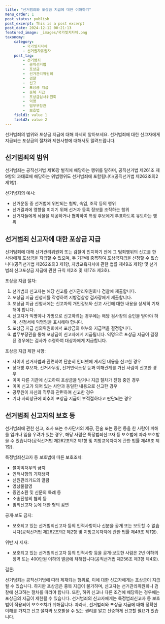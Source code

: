 ```yaml
---
title: "선거범죄와 포상금 지급에 대한 이해하기"
menu_order: 1
post_status: publish
post_excerpt: This is a post excerpt
post_date: 2024-12-12 00:21:13
featured_image: _images/국가및지자체.png
taxonomy:
    category:
        - 국가및지자체
        - 선거권자유권자
    post_tag:
        - 선거범죄
        -  공직선거법
        -  포상금
        -  선거관리위원회
        -  검찰
        -  신고
        -  포상금 지급
        -  중복 지급
        -  포상금심사위원회
        -  익명
        -  법무부장관
        -  보호법
    field1: value 1
    field2: value 2
---
```



 선거범죄의 범위와 포상금 지급에 대해 자세히 알아보세요. 선거범죄에 대한 신고자에게 지급되는 포상금의 절차와 제한사항에 대해서도 알려드립니다.

##  선거범죄의 범위

선거범죄는 공직선거법 제16장 벌칙에 해당하는 행위를 말하며, 공직선거법 제261조 제9항의 과태료에 해당하는 위법행위도 선거범죄에 포함됩니다(공직선거법 제262조의2 제1항).

선거범죄의 예시:
- 선거운동 중 선거법에 위반되는 협박, 속임, 조작 등의 행위
- 선거결과에 영향을 미치기 위해 선거자 등록 정보를 조작하는 행위
- 선거자들에게 뇌물을 제공하거나 협박하여 특정 후보에게 투표하도록 유도하는 행위

##  선거범죄 신고자에 대한 포상금 지급

선거범죄에 대해 선거관리위원회 또는 검찰이 인지하기 전에 그 범죄행위의 신고를 한 사람에게 포상금을 지급할 수 있으며, 두 기관에 중복하여 포상금지급을 신청할 수 없습니다(공직선거법 제262조의3 제1항, 지방교육자치에 관한 법률 제49조 제1항 및 선거범죄 신고포상금 지급에 관한 규칙 제2조 및 제17조 제3호).

포상금 지급 절차:
1. 선거범죄 신고자는 해당 신고를 선거관리위원회나 검찰에 제출합니다.
2. 포상금 지급 신청서를 작성하여 지방검찰청 검사장에게 제출합니다.
3. 포상금 지급 신청서에는 신고자의 개인정보와 신고 사건에 대한 내용을 상세히 기재해야 합니다.
4. 신고자가 익명이나 가명으로 신고하려는 경우에는 해당 검사장의 승인을 받아야 하며, 신청서에 익명임을 표시해야 합니다.
5. 포상금 지급 심의위원회에서 포상금의 여부와 지급액을 결정합니다.
6. 법무부장관을 통해 포상금이 신고자에게 지급됩니다. 익명으로 포상금 지급이 결정된 경우에는 검사가 수령하여 대상자에게 지급합니다.

포상금 지급 제한 사항:
- 사이버 선거사범과 관련하여 단순히 인터넷에 게시된 내용을 신고한 경우
- 상대방 후보자, 선거사무장, 선거연락소장 등과 이해관계를 가진 사람이 신고한 경우
- 이미 다른 기관에 신고하여 포상금을 받거나 지급 절차가 진행 중인 경우
- 이미 신고가 되어 있는 사안과 동일한 내용으로 신고한 경우
- 공무원이 자신의 직무와 관련하여 신고한 경우
- 기타 사회상규에 비추어 포상금 지급이 부적절하다고 판단되는 경우

##  선거범죄 신고자의 보호 등

선거범죄에 관한 신고, 조사 또는 수사단서의 제공, 진술 또는 증언 등을 한 사람이 피해를 입거나 입을 우려가 있는 경우, 해당 사람은 특정범죄신고자 등 보호법에 따라 보호받을 수 있습니다(공직선거법 제262조의2 제1항 및 지방교육자치에 관한 법률 제49조 제1항).

특정범죄신고자 등 보호법에 따른 보호조치:
- 불이익처우의 금지
- 인적사항의 기재생략
- 신원관리카드의 열람
- 영상물촬영
- 증인소환 및 신문의 특례 등
- 소송진행의 협의 등
- 범죄신고자 등에 대한 형의 감면

공개·보도 금지:
- 보호되고 있는 선거범죄신고자 등의 인적사항이나 신분을 공개 또는 보도할 수 없습니다(공직선거법 제262조의2 제2항 및 지방교육자치에 관한 법률 제49조 제1항).

위반 시 제재:
- 보호되고 있는 선거범죄신고자 등의 인적사항 등을 공개·보도한 사람은 2년 이하의 징역 또는 400만원 이하의 벌금에 처해집니다(공직선거법 제256조 제3항 제4호).

결론:

선거범죄는 공직선거법에 따라 제재되는 행위로, 이에 대한 신고자에게는 포상금이 지급될 수 있습니다. 하지만 포상금은 중복 지급이 불가하며, 신고자는 선거관리위원회나 검찰에 신고하는 절차를 따라야 합니다. 또한, 허위 신고나 다른 조건에 해당하는 경우에는 포상금의 지급이 제한될 수 있습니다. 선거범죄의 신고자에게는 특정범죄신고자 등 보호법이 적용되어 보호조치가 취해집니다. 따라서, 선거범죄와 포상금 지급에 대해 정확한 이해를 가지고 신고 절차와 보호받을 수 있는 권리를 알고 신중하게 신고할 필요가 있습니다.
